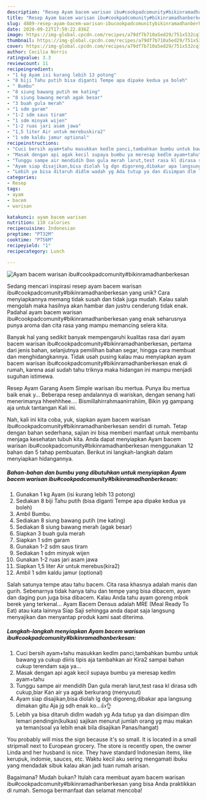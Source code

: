 ```yaml
---
description: "Resep Ayam bacem warisan ibu#cookpadcomunity#bikinramadhanberkesan, Enak"
title: "Resep Ayam bacem warisan ibu#cookpadcomunity#bikinramadhanberkesan, Enak"
slug: 4889-resep-ayam-bacem-warisan-ibucookpadcomunitybikinramadhanberkesan-enak
date: 2020-09-22T17:59:22.836Z
image: https://img-global.cpcdn.com/recipes/a79df7b710a5ed29/751x532cq70/ayam-bacem-warisan-ibucookpadcomunitybikinramadhanberkesan-foto-resep-utama.jpg
thumbnail: https://img-global.cpcdn.com/recipes/a79df7b710a5ed29/751x532cq70/ayam-bacem-warisan-ibucookpadcomunitybikinramadhanberkesan-foto-resep-utama.jpg
cover: https://img-global.cpcdn.com/recipes/a79df7b710a5ed29/751x532cq70/ayam-bacem-warisan-ibucookpadcomunitybikinramadhanberkesan-foto-resep-utama.jpg
author: Cecilia Norris
ratingvalue: 3.3
reviewcount: 11
recipeingredient:
- "1 kg Ayam isi kurang lebih 13 potong"
- "8 biji Tahu putih bisa diganti Tempe apa dipake kedua ya boleh"
- " Bumbu"
- "8 siung bawang putih me kating"
- "8 siung bawang merah agak besar"
- "3 buah gula merah"
- "1 sdm garam"
- "1-2 sdm saus tiram"
- "1 sdm minyak wijen"
- "1-2 ruas jari asam jawa"
- "1,5 liter Air untuk merebuskira2"
- "1 sdm kaldu jamur optional"
recipeinstructions:
- "Cuci bersih ayam+tahu masukkan kedlm panci,tambahkan bumbu untuk bawang ya cukup diiris tipis aja tambahkan air Kira2 sampai bahan cukup terendam saja ya..."
- "Masak dengan api agak kecil supaya bumbu ya meresap kedlm ayam+tahu"
- "Tunggu sampe air mendidih Dan gula merah larut,test rasa kl dirasa sdh cukup,biar Kan air ya agak berkurang (menyusut)"
- "Ayam siap disajikan,bisa diolah lg dgn digoreng,dibakar apa langsung dimakan gitu Aja jg sdh enak ko...👍👌"
- "Lebih ya bisa ditaruh didlm wadah yg Ada tutup ya dan disimpan dlm lemari pendingin(kulkas) sajikan menurut jumlah orang yg mau makan ya teman(soal ya lebih enak bila disajikan Panas/hangat)"
categories:
- Resep
tags:
- ayam
- bacem
- warisan

katakunci: ayam bacem warisan 
nutrition: 110 calories
recipecuisine: Indonesian
preptime: "PT32M"
cooktime: "PT56M"
recipeyield: "1"
recipecategory: Lunch

---
```



![Ayam bacem warisan ibu#cookpadcomunity#bikinramadhanberkesan](https://img-global.cpcdn.com/recipes/a79df7b710a5ed29/751x532cq70/ayam-bacem-warisan-ibucookpadcomunitybikinramadhanberkesan-foto-resep-utama.jpg)

Sedang mencari inspirasi resep ayam bacem warisan ibu#cookpadcomunity#bikinramadhanberkesan yang unik? Cara menyiapkannya memang tidak susah dan tidak juga mudah. Kalau salah mengolah maka hasilnya akan hambar dan justru cenderung tidak enak. Padahal ayam bacem warisan ibu#cookpadcomunity#bikinramadhanberkesan yang enak seharusnya punya aroma dan cita rasa yang mampu memancing selera kita.

Banyak hal yang sedikit banyak mempengaruhi kualitas rasa dari ayam bacem warisan ibu#cookpadcomunity#bikinramadhanberkesan, pertama dari jenis bahan, selanjutnya pemilihan bahan segar, hingga cara membuat dan menghidangkannya. Tidak usah pusing kalau mau menyiapkan ayam bacem warisan ibu#cookpadcomunity#bikinramadhanberkesan enak di rumah, karena asal sudah tahu triknya maka hidangan ini mampu menjadi suguhan istimewa.

Resep Ayam Garang Asem Simple warisan ibu mertua. Punya ibu mertua baik enak y… Beberapa resep andalannya di wariskan, dengan senang hati menerimanya hheehhhee…. Bismillahirrahmaanirrahiim, Bikin yg gampang aja untuk tantangan Kali ini.


Nah, kali ini kita coba, yuk, siapkan ayam bacem warisan ibu#cookpadcomunity#bikinramadhanberkesan sendiri di rumah. Tetap dengan bahan sederhana, sajian ini bisa memberi manfaat untuk membantu menjaga kesehatan tubuh kita. Anda dapat menyiapkan Ayam bacem warisan ibu#cookpadcomunity#bikinramadhanberkesan menggunakan 12 bahan dan 5 tahap pembuatan. Berikut ini langkah-langkah dalam menyiapkan hidangannya.

<!--inarticleads1-->

##### Bahan-bahan dan bumbu yang dibutuhkan untuk menyiapkan Ayam bacem warisan ibu#cookpadcomunity#bikinramadhanberkesan:

1. Gunakan 1 kg Ayam (isi kurang lebih 13 potong)
1. Sediakan 8 biji Tahu putih (bisa diganti Tempe apa dipake kedua ya boleh)
1. Ambil  Bumbu.
1. Sediakan 8 siung bawang putih (me kating)
1. Sediakan 8 siung bawang merah (agak besar)
1. Siapkan 3 buah gula merah
1. Siapkan 1 sdm garam
1. Gunakan 1-2 sdm saus tiram
1. Sediakan 1 sdm minyak wijen
1. Gunakan 1-2 ruas jari asam jawa
1. Siapkan 1,5 liter Air untuk merebus(kira2)
1. Ambil 1 sdm kaldu jamur (optional)


Salah satunya tempe atau tahu bacem. Cita rasa khasnya adalah manis dan gurih. Sebenarnya tidak hanya tahu dan tempe yang bisa dibacem, ayam dan daging pun juga bisa dibacem. Kalau Anda tahu ayam goreng mbok berek yang terkenal… Ayam Bacem Densus adalah MRE (Meal Ready To Eat) atau kata lainnya Siap Saji sehingga anda dapat saja langsung menyajikan dan menyantap produk kami saat diterima. 

<!--inarticleads2-->

##### Langkah-langkah menyiapkan Ayam bacem warisan ibu#cookpadcomunity#bikinramadhanberkesan:

1. Cuci bersih ayam+tahu masukkan kedlm panci,tambahkan bumbu untuk bawang ya cukup diiris tipis aja tambahkan air Kira2 sampai bahan cukup terendam saja ya...
1. Masak dengan api agak kecil supaya bumbu ya meresap kedlm ayam+tahu
1. Tunggu sampe air mendidih Dan gula merah larut,test rasa kl dirasa sdh cukup,biar Kan air ya agak berkurang (menyusut)
1. Ayam siap disajikan,bisa diolah lg dgn digoreng,dibakar apa langsung dimakan gitu Aja jg sdh enak ko...👍👌
1. Lebih ya bisa ditaruh didlm wadah yg Ada tutup ya dan disimpan dlm lemari pendingin(kulkas) sajikan menurut jumlah orang yg mau makan ya teman(soal ya lebih enak bila disajikan Panas/hangat)


You probably will miss the sign because it&#39;s so small. It is located in a small stripmall next to European grocery. The store is recently open, the owner Linda and her husband is nice. They have standard Indonesian items, like kerupuk, indomie, sauces, etc. Waktu kecil aku sering mengamati ibuku yang mendadak sibuk kalau akan jadi tuan rumah arisan. 

Bagaimana? Mudah bukan? Itulah cara membuat ayam bacem warisan ibu#cookpadcomunity#bikinramadhanberkesan yang bisa Anda praktikkan di rumah. Semoga bermanfaat dan selamat mencoba!
